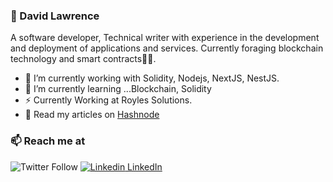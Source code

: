<!--
**tuzzy08/tuzzy08** is a ✨ _special_ ✨ repository because its `README.md` (this file) appears on your GitHub profile.

Here are some ideas to get you started:

- 🔭 I’m currently working on ...
- 🌱 I’m currently learning ...
- 👯 I’m looking to collaborate on ...
- 🤔 I’m looking for help with ...
- 💬 Ask me about ...
- 📫 How to reach me: ...
- 😄 Pronouns: ...
- ⚡ Fun fact: ...
-->

### 👋 David Lawrence
A software developer, Technical writer with experience in the development and deployment of applications and services. Currently foraging blockchain technology and smart contracts👨‍💻. 

- 🔭 I’m currently working with Solidity, Nodejs, NextJS, NestJS.
- 🌱 I’m currently learning ...Blockchain, Solidity
- ⚡ Currently Working at Royles Solutions.
- 💬 Read my articles on [Hashnode](https://thesage.hashnode.dev)

### 📫 Reach me at 
![Twitter Follow](https://img.shields.io/twitter/follow/sage_iche?style=social)
[![Linkedin](https://i.stack.imgur.com/gVE0j.png) LinkedIn](https://www.linkedin.com/in/david-lawrence-694aa729/)

